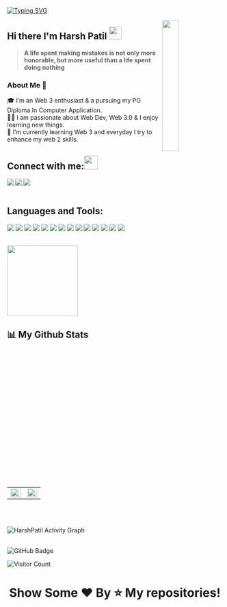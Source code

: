 
[![Typing SVG](https://readme-typing-svg.herokuapp.com?color=F77222&size=29&multiline=true&width=700&lines=Welcome+To+Harsh+Patil's+GitHub+Profile)](https://git.io/typing-svg)

<a href="#"><img width="28%" height="auto" align="right" src="https://github.com/rajput2107/rajput2107/blob/master/Assets/Developer.gif" /></a>
## Hi there I'm Harsh Patil <img src="https://github.com/TheDudeThatCode/TheDudeThatCode/blob/master/Assets/Hi.gif" width="30px">
> **A life spent making mistakes is not only more honorable, but more useful than a life spent doing nothing**

### About Me 🚀
🎓 I’m an Web 3 enthusiast & a pursuing my PG Diploma In Computer Application. </br>
👨‍💻 I am passionate about Web Dev, Web 3.0 & I enjoy learning new things. </br>
🌱 I’m currently learning Web 3 and everyday I try to enhance my web 2 skills. </br>



## Connect with me:<img src="https://github.com/TheDudeThatCode/TheDudeThatCode/blob/master/Assets/Handshake.gif" height="32px">
<a href="https://www.linkedin.com/in/harshpatil03" target="blank" >
  <img align="left"  src="https://img.shields.io/badge/LinkedIn-0077B5?style=for-the-badge&logo=linkedin&logoColor=white" />
  </a>
<a href="https://twitter.com/Harshpatil03" target="blank" >
    <img align="left" src="https://img.shields.io/badge/Twitter-1DA1F2?style=for-the-badge&logo=twitter&logoColor=white"/>
  </a>
  <a href="mailto:harshpatil223@gmail.com">
    <img align="left"src="https://img.shields.io/badge/Gmail-D14836?style=for-the-badge&logo=gmail&logoColor=white" />
  </a>
  
  <br>
  <br>
  
 ## Languages and Tools:
 ![](https://img.shields.io/badge/HTML5-E34F26?style=for-the-badge&logo=html5&logoColor=white)
![](https://img.shields.io/badge/JavaScript-F7DF1E?style=for-the-badge&logo=javascript&logoColor=black)
![](https://img.shields.io/badge/CSS3-1572B6?style=for-the-badge&logo=css3&logoColor=white)
![](https://img.shields.io/badge/Markdown-000000?style=for-the-badge&logo=markdown&logoColor=white)
![](https://img.shields.io/badge/C-00599C?style=for-the-badge&logo=c&logoColor=white)
![](https://img.shields.io/badge/C%2B%2B-00599C?style=for-the-badge&logo=c%2B%2B&logoColor=white)
![](https://img.shields.io/badge/Python-FFFFFF?style=for-the-badge&logo=python&logoColor=darkgreen)
![](https://img.shields.io/badge/Django-092E20?style=for-the-badge&logo=django&logoColor=white)
![](https://img.shields.io/badge/GitHub-100000?style=for-the-badge&logo=github&logoColor=white)
![](https://img.shields.io/badge/React-20232A?style=for-the-badge&logo=react&logoColor=61DAFB)
![](https://img.shields.io/badge/Bootstrap-563D7C?style=for-the-badge&logo=bootstrap&logoColor=white)
![](https://img.shields.io/badge/Git-F05032?style=for-the-badge&logo=git&logoColor=white)
![](https://img.shields.io/badge/Visual_Studio_Code-0078D4?style=for-the-badge&logo=visual%20studio%20code&logoColor=white)
![](https://img.shields.io/badge/Canva-%2320C4CB.svg?&style=for-the-badge&logo=Canva&logoColor=white)




<br>
 <a > <img src="https://github-readme-stats.vercel.app/api/top-langs/?username=patilharsh03&layout=compact&show_icons=true&bg_color=45,fc00ff,00dbde&title_color=000&text_color=000"  align="center" height="165" /></a>

## 📊 My Github Stats
  <br/>

<table><td valign="top" width="50%">

<img src="https://github-readme-stats.vercel.app/api?username=patilharsh03&show_icons=true&bg_color=45,fc00ff,00dbde&title_color=fff&text_color=000" align="left" style="width: 100%" />

</td><td valign="top" width="50%">

<img src="https://github-readme-streak-stats.herokuapp.com/?user=patilharsh03&theme=radical&hide_border=true&stroke=0000&background=060A0CD0" align="left" style="width: 100%" />

</td></table>  

<br/>  


<br>
<p>
<a><img alt="HarshPatil Activity Graph" src="https://activity-graph.herokuapp.com/graph?username=patilharsh03&bg_color=0D1117&color=D73A7B&line=A8FDF6&point=FFFFFF&hide_border=true" /></a>
</p>


<br>
<a><img src="https://img.shields.io/github/followers/patilharsh03?label=Followers&style=social" alt="GitHub Badge"></a>

![Visitor Count](https://komarev.com/ghpvc/?username=patilharsh03&color=orange&style=flat-square)

  ### <h1><p align ="center"> Show Some ❤️ By ⭐ My repositories!</p> </h1>

 



<!---
patilharsh03/patilharsh03 is a ✨ special ✨ repository because its `README.md` (this file) appears on your GitHub profile.
You can click the Preview link to take a look at your changes.
--->
